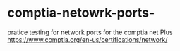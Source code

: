 # comptia-netowrk-ports-
pratice testing for network ports for the comptia net Plus 
https://www.comptia.org/en-us/certifications/network/
